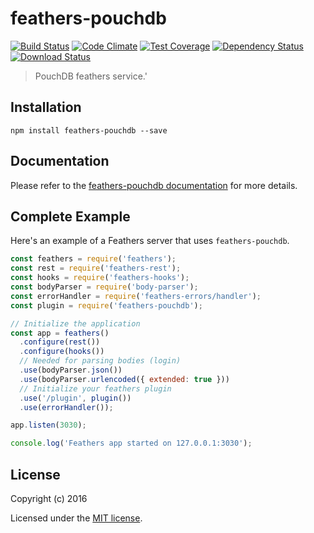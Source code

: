 # feathers-pouchdb

[![Build Status](https://travis-ci.org/endyjasmi/feathers-pouchdb.png?branch=master)](https://travis-ci.org/endyjasmi/feathers-pouchdb)
[![Code Climate](https://codeclimate.com/github/endyjasmi/feathers-pouchdb/badges/gpa.svg)](https://codeclimate.com/github/endyjasmi/feathers-pouchdb)
[![Test Coverage](https://codeclimate.com/github/endyjasmi/feathers-pouchdb/badges/coverage.svg)](https://codeclimate.com/github/endyjasmi/feathers-pouchdb/coverage)
[![Dependency Status](https://img.shields.io/david/endyjasmi/feathers-pouchdb.svg?style=flat-square)](https://david-dm.org/endyjasmi/feathers-pouchdb)
[![Download Status](https://img.shields.io/npm/dm/feathers-pouchdb.svg?style=flat-square)](https://www.npmjs.com/package/feathers-pouchdb)

> PouchDB feathers service.&#39;

## Installation

```
npm install feathers-pouchdb --save
```

## Documentation

Please refer to the [feathers-pouchdb documentation](http://docs.feathersjs.com/) for more details.

## Complete Example

Here's an example of a Feathers server that uses `feathers-pouchdb`. 

```js
const feathers = require('feathers');
const rest = require('feathers-rest');
const hooks = require('feathers-hooks');
const bodyParser = require('body-parser');
const errorHandler = require('feathers-errors/handler');
const plugin = require('feathers-pouchdb');

// Initialize the application
const app = feathers()
  .configure(rest())
  .configure(hooks())
  // Needed for parsing bodies (login)
  .use(bodyParser.json())
  .use(bodyParser.urlencoded({ extended: true }))
  // Initialize your feathers plugin
  .use('/plugin', plugin())
  .use(errorHandler());

app.listen(3030);

console.log('Feathers app started on 127.0.0.1:3030');
```

## License

Copyright (c) 2016

Licensed under the [MIT license](LICENSE).
